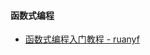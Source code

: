 #### **函数式编程**
* [函数式编程入门教程 - ruanyf](http://www.ruanyifeng.com/blog/2017/02/fp-tutorial.html)
~~~

~~~
